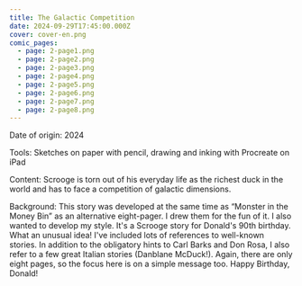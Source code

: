 ```yaml
---
title: The Galactic Competition
date: 2024-09-29T17:45:00.000Z
cover: cover-en.png
comic_pages:
  - page: 2-page1.png
  - page: 2-page2.png
  - page: 2-page3.png
  - page: 2-page4.png
  - page: 2-page5.png
  - page: 2-page6.png
  - page: 2-page7.png
  - page: 2-page8.png
---
```



Date of origin: 2024

Tools: Sketches on paper with pencil, drawing and inking with Procreate on iPad

Content: Scrooge is torn out of his everyday life as the richest duck in the world and has to face a competition of galactic dimensions.

Background: This story was developed at the same time as “Monster in the Money Bin” as an alternative eight-pager. I drew them for the fun of it. I also wanted to develop my style. It's a Scrooge story for Donald's 90th birthday. What an unusual idea! I've included lots of references to well-known stories. In addition to the obligatory hints to Carl Barks and Don Rosa, I also refer to a few great Italian stories (Danblane McDuck!). Again, there are only eight pages, so the focus here is on a simple message too. Happy Birthday, Donald!
